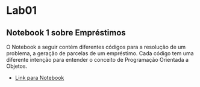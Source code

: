 # Lab01

## Notebook 1 sobre Empréstimos

O Notebook a seguir contém diferentes códigos para a resolução de um problema, a geração de parcelas de um empréstimo. Cada código tem uma diferente intenção para entender
o conceito de Programação Orientada a Objetos.

* [Link para Notebook](https://github.com/Cicerolibardi/MC322A-1S2021/blob/main/Laborat%C3%B3rios/lab01/notebook/emprestimo01-ra168810.ipynb)
